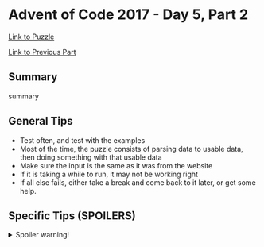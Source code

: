 # Advent of Code 2017 - Day 5, Part 2

[Link to Puzzle](https://adventofcode.com/2017/day/5#part2)

[Link to Previous Part](https://github.com/CodingAP/unofficial-aoc-syllabus/blob/main/years/2017/day5/part1.md)

## Summary
summary

## General Tips
- Test often, and test with the examples
- Most of the time, the puzzle consists of parsing data to usable data, then doing something with that usable data
- Make sure the input is the same as it was from the website
- If it is taking a while to run, it may not be working right
- If all else fails, either take a break and come back to it later, or get some help.

## Specific Tips (SPOILERS)
<details> <summary>Spoiler warning!</summary>

specific tips

</details>